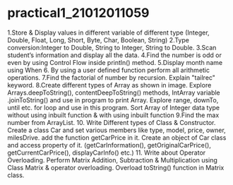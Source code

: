 # practical1_21012011059
1.Store & Display values in different variable of different type (Integer, Double, Float, Long, Short, Byte, Char, Boolean, String)
2.Type conversion:Integer to Double, String to Integer, String to Double.
3.Scan student’s information and display all the data.
4.Find the number is odd or even by using Control Flow inside println() method.
5.Display month name using When
6. By using a user defined function perform all arithmetic operations.
7.Find the factorial of number by recursion. Explain "tailrec" keyword.
8.Create different types of Array as shown in image. Explore Arrays.deepToString(), contentDeepToString() methods, IntArray variable .joinToString()  and use in program to print Array. Explore range, downTo, until etc. for loop and use in this program. Sort Array of Integer data type without using inbuilt function & with using inbuilt function
9.Find the max number from ArrayList.
10. Write Different types of Class & Constructor. Create a class Car and set various members like type, model, price, owner, milesDrive. add the function getCarPrice in it. Create an object of Car class and access property of it. (getCarInformation(), getOriginalCarPrice(), getCurrentCarPrice(), displayCarInfo() etc.)
11. Write about Operator Overloading. Perform Matrix Addition, Subtraction & Multiplication using Class Matrix & operator overloading. Overload toString() function in Matrix class.
